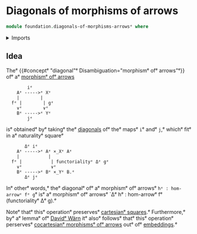 # Diagonals of morphisms of arrows

```agda
module foundation.diagonals-of-morphisms-arrowsᵉ where
```

<details><summary>Imports</summary>

```agda

```

</details>

## Idea

Theᵉ {{#conceptᵉ "diagonal"ᵉ Disambiguation="morphismᵉ ofᵉ arrows"ᵉ}} ofᵉ aᵉ
[morphismᵉ ofᵉ arrows](foundation.morphisms-arrows.mdᵉ)

```text
        iᵉ
    Aᵉ ----->ᵉ Xᵉ
    |        |
  fᵉ |        | gᵉ
    ∨ᵉ        ∨ᵉ
    Bᵉ ----->ᵉ Yᵉ
        jᵉ
```

isᵉ obtainedᵉ byᵉ takingᵉ theᵉ [diagonals](foundation.diagonals-of-maps.mdᵉ) ofᵉ theᵉ
mapsᵉ `i`ᵉ andᵉ `j`,ᵉ whichᵉ fitᵉ in aᵉ naturalityᵉ squareᵉ

```text
       Δᵉ iᵉ
    Aᵉ ----->ᵉ Aᵉ ×_Xᵉ Aᵉ
    |           |
  fᵉ |           | functorialityᵉ Δᵉ gᵉ
    ∨ᵉ           ∨ᵉ
    Bᵉ ----->ᵉ Bᵉ ×_Yᵉ B.ᵉ
       Δᵉ jᵉ
```

Inᵉ otherᵉ words,ᵉ theᵉ diagonalᵉ ofᵉ aᵉ morphismᵉ ofᵉ arrowsᵉ `hᵉ : hom-arrowᵉ fᵉ g`ᵉ isᵉ aᵉ
morphismᵉ ofᵉ arrowsᵉ `Δᵉ hᵉ : hom-arrowᵉ fᵉ (functorialityᵉ Δᵉ g).ᵉ

Noteᵉ thatᵉ thisᵉ operationᵉ preservesᵉ
[cartesianᵉ squares](foundation.cartesian-morphisms-arrows.md).ᵉ Furthermore,ᵉ byᵉ aᵉ
lemmaᵉ ofᵉ [Davidᵉ Wärn](https://ncatlab.org/nlab/show/David+Wärnᵉ) itᵉ alsoᵉ followsᵉ
thatᵉ thisᵉ operationᵉ perservesᵉ
[cocartesianᵉ morphismsᵉ ofᵉ arrows](synthetic-homotopy-theory.cocartesian-morphisms-arrows.mdᵉ)
outᵉ ofᵉ [embeddings](foundation.embeddings.md).ᵉ